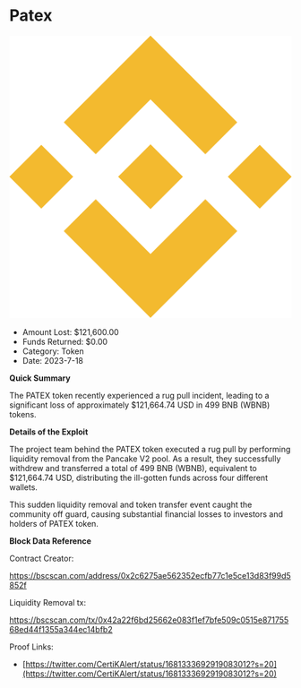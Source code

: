 # Patex
![Patex](/rektimages/Patex-Rug-Pull.png)
- Amount Lost: $121,600.00
- Funds Returned: $0.00
- Category: Token
- Date: 2023-7-18

**Quick Summary**

The PATEX token recently experienced a rug pull incident, leading to a significant loss of approximately $121,664.74 USD in 499 BNB (WBNB) tokens.

  


 **Details of the Exploit**

The project team behind the PATEX token executed a rug pull by performing liquidity removal from the Pancake V2 pool. As a result, they successfully withdrew and transferred a total of 499 BNB (WBNB), equivalent to $121,664.74 USD, distributing the ill-gotten funds across four different wallets.

  


This sudden liquidity removal and token transfer event caught the community off guard, causing substantial financial losses to investors and holders of PATEX token.

  


 **Block Data Reference**

Contract Creator:

https://bscscan.com/address/0x2c6275ae562352ecfb77c1e5ce13d83f99d5852f

Liquidity Removal tx:

https://bscscan.com/tx/0x42a22f6bd25662e083f1ef7bfe509c0515e87175568ed44f1355a344ec14bfb2


Proof Links:
- [https://twitter.com/CertiKAlert/status/1681333692919083012?s=20](https://twitter.com/CertiKAlert/status/1681333692919083012?s=20)


